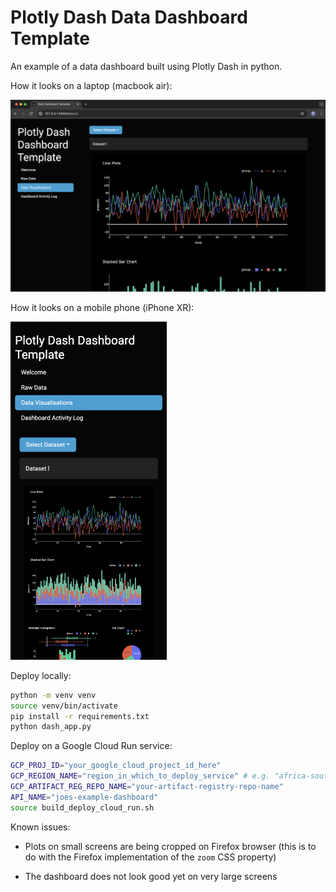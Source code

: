 # Plotly Dash Data Dashboard Template

An example of a data dashboard built using Plotly Dash in python.

How it looks on a laptop (macbook air):

![](./screenshots/macbook-air.png)

How it looks on a mobile phone (iPhone XR):

<img src="./screenshots/iphone-xr.png" width="250"/>

Deploy locally:

```bash
python -m venv venv
source venv/bin/activate
pip install -r requirements.txt
python dash_app.py
```

Deploy on a Google Cloud Run service:

```bash
GCP_PROJ_ID="your_google_cloud_project_id_here"
GCP_REGION_NAME="region_in_which_to_deploy_service" # e.g. "africa-south1"
GCP_ARTIFACT_REG_REPO_NAME="your-artifact-registry-repo-name"
API_NAME="joes-example-dashboard"
source build_deploy_cloud_run.sh
```

Known issues:

- Plots on small screens are being cropped on Firefox browser (this is to do with the Firefox implementation of the `zoom` CSS property)

- The dashboard does not look good yet on very large screens
